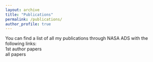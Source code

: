 ```yaml
---
layout: archive
title: "Publications"
permalink: /publications/
author_profile: true
---
```


You can find a list of all my publications through NASA ADS with the following links:<br>
<a href="https://ui.adsabs.harvard.edu/search/q=%20%20author%3A%22%5Elimberg%2C%20guilherme%22%20year%3A2021-&sort=date%20desc%2C%20bibcode%20desc&p_=0" style="text-decoration:none">1st author papers</a> <br>
<a href="https://ui.adsabs.harvard.edu/search/q=%20%20author%3A%22limberg%2C%20guilherme%22%20year%3A2021-&sort=date%20desc%2C%20bibcode%20desc&p_=0" style="text-decoration:none">all papers</a>

